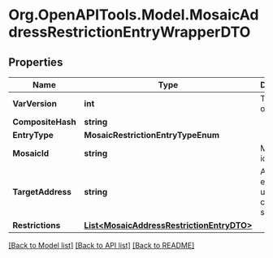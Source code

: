# Org.OpenAPITools.Model.MosaicAddressRestrictionEntryWrapperDTO

## Properties

Name | Type | Description | Notes
------------ | ------------- | ------------- | -------------
**VarVersion** | **int** | The version of the state | 
**CompositeHash** | **string** |  | 
**EntryType** | **MosaicRestrictionEntryTypeEnum** |  | 
**MosaicId** | **string** | Mosaic identifier. | 
**TargetAddress** | **string** | Address encoded using a 32-character set. | 
**Restrictions** | [**List&lt;MosaicAddressRestrictionEntryDTO&gt;**](MosaicAddressRestrictionEntryDTO.md) |  | 

[[Back to Model list]](../README.md#documentation-for-models) [[Back to API list]](../README.md#documentation-for-api-endpoints) [[Back to README]](../README.md)

